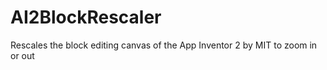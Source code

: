 # AI2BlockRescaler
Rescales the block editing canvas of the App Inventor 2 by MIT to zoom in or out
